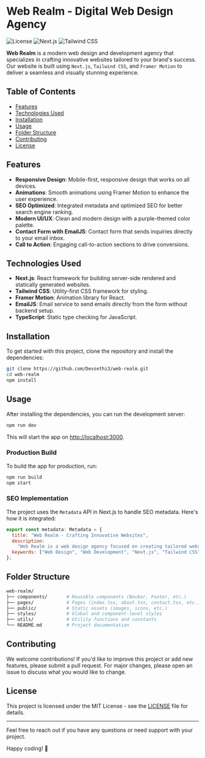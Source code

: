 # Web Realm - Digital Web Design Agency

![License](https://img.shields.io/badge/license-MIT-blue.svg)
![Next.js](https://img.shields.io/badge/Next.js-v13.0-blue.svg)
![Tailwind CSS](https://img.shields.io/badge/Tailwind_CSS-v3.0-blue.svg)

**Web Realm** is a modern web design and development agency that specializes in crafting innovative websites tailored to your brand's success. Our website is built using `Next.js`, `Tailwind CSS`, and `Framer Motion` to deliver a seamless and visually stunning experience.

## Table of Contents

- [Features](#features)
- [Technologies Used](#technologies-used)
- [Installation](#installation)
- [Usage](#usage)
- [Folder Structure](#folder-structure)
- [Contributing](#contributing)
- [License](#license)

## Features

- **Responsive Design**: Mobile-first, responsive design that works on all devices.
- **Animations**: Smooth animations using Framer Motion to enhance the user experience.
- **SEO Optimized**: Integrated metadata and optimized SEO for better search engine ranking.
- **Modern UI/UX**: Clean and modern design with a purple-themed color palette.
- **Contact Form with EmailJS**: Contact form that sends inquiries directly to your email inbox.
- **Call to Action**: Engaging call-to-action sections to drive conversions.

## Technologies Used

- **Next.js**: React framework for building server-side rendered and statically generated websites.
- **Tailwind CSS**: Utility-first CSS framework for styling.
- **Framer Motion**: Animation library for React.
- **EmailJS**: Email service to send emails directly from the form without backend setup.
- **TypeScript**: Static type checking for JavaScript.

## Installation

To get started with this project, clone the repository and install the dependencies:

```bash
git clone https://github.com/Devsethi3/web-realm.git
cd web-realm
npm install
```

## Usage

After installing the dependencies, you can run the development server:

```bash
npm run dev
```

This will start the app on [http://localhost:3000](http://localhost:3000).

### Production Build

To build the app for production, run:

```bash
npm run build
npm start
```

### SEO Implementation

The project uses the `Metadata` API in Next.js to handle SEO metadata. Here's how it is integrated:

```js
export const metadata: Metadata = {
  title: "Web Realm - Crafting Innovative Websites",
  description:
    "Web Realm is a web design agency focused on creating tailored websites that boost brand success.",
  keywords: ["Web Design", "Web Development", "Next.js", "Tailwind CSS"],
};
```

## Folder Structure

```bash
web-realm/
├── components/       # Reusable components (Navbar, Footer, etc.)
├── pages/            # Pages (index.tsx, about.tsx, contact.tsx, etc.)
├── public/           # Static assets (images, icons, etc.)
├── styles/           # Global and component-level styles
├── utils/            # Utility functions and constants
└── README.md         # Project documentation
```

## Contributing

We welcome contributions! If you'd like to improve this project or add new features, please submit a pull request. For major changes, please open an issue to discuss what you would like to change.

## License

This project is licensed under the MIT License - see the [LICENSE](LICENSE) file for details.

---

Feel free to reach out if you have any questions or need support with your project.

Happy coding! 🚀
